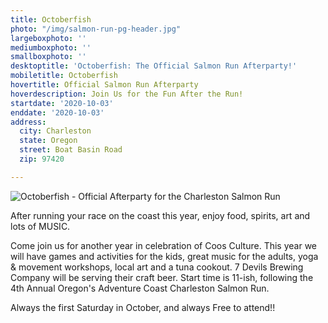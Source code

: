 ```yaml
---
title: Octoberfish
photo: "/img/salmon-run-pg-header.jpg"
largeboxphoto: ''
mediumboxphoto: ''
smallboxphoto: ''
desktoptitle: 'Octoberfish: The Official Salmon Run Afterparty!'
mobiletitle: Octoberfish
hovertitle: Official Salmon Run Afterparty
hoverdescription: Join Us for the Fun After the Run!
startdate: '2020-10-03'
enddate: '2020-10-03'
address:
  city: Charleston
  state: Oregon
  street: Boat Basin Road
  zip: 97420

---
```

![Octoberfish - Official Afterparty for the Charleston Salmon Run](/img/octoberfish-695x322.jpg)

After running your race on the coast this year, enjoy food, spirits, art and lots of MUSIC.

Come join us for another year in celebration of Coos Culture. This year we will have games and activities for the kids, great music for the adults, yoga & movement workshops, local art and a tuna cookout. 7 Devils Brewing Company will be serving their craft beer. Start time is 11-ish, following the 4th Annual Oregon's Adventure Coast Charleston Salmon Run.

Always the first Saturday in October, and always Free to attend!!